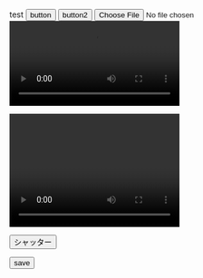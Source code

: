 <script>
    "use strict";
    // 映像をストリーミングする
    const mediaStreamConstraints = {
        video: true,
        audio: false
    };

    // 動画で再生されるlocalStream。
    let localStream;

    // video要素にMediaStreamを追加する処理。
    function gotLocalMediaStream(mediaStream) {
	console.log(document.querySelector("video"));
        document.getElementById('local_video').srcObject = mediaStream;
	window.alert("button 1　OK");
    }

    // エラー処理
    function handleLocalMediaStreamError(error) {
        console.log("navigator.getUserMedia error: ", error);
	window.alert("navigator.getUserMedia error: ", error);
    }

    function buttonClick(){
        navigator.mediaDevices
  　　　　　　　　　　　　　　　　.getUserMedia(mediaStreamConstraints)
  　　　　　　　　　　　　　　　　.then(gotLocalMediaStream)
  　　　　　　　　　　　　　　　　.catch(handleLocalMediaStreamError);
   }
    function button2Click(){
        navigator.getUserMedia({video: true, audio: false},
	    function(stream) {
	        window.alert("button2 worked");
                var video = document.querySelector('video');
                video.srcObject = stream;
                video.onloadedmetadata = function(e) {
                    video.play();
                };
            },
	    function(err) {
	        window.alert("button2 not worked");
                window.alert("The following error occurred: " + err.name);
            }
       );
   }

window.onload = () => {
  const video  = document.querySelector("#camera");
  const canvas = document.querySelector("#picture");

  /** カメラ設定 */
  const constraints = {
    audio: false,
    video: {
      width: 300,
      height: 200,
      facingMode: "user"   // PC で確認用にフロントカメラを利用する
      // facingMode: { exact: "environment" }  // リアカメラを利用する場合
    }
  };

  /**
   * カメラを<video>と同期
   */
  navigator.mediaDevices.getUserMedia(constraints)
  .then( (stream) => {
    video.srcObject = stream;
    video.onloadedmetadata = (e) => {
      video.play();
    };
  })
  .catch( (err) => {
    console.log(err.name + ": " + err.message);
  });

  /**
   * シャッターボタン
   */
   document.querySelector("#shutter").addEventListener("click", () => {
    const ctx = canvas.getContext("2d");

    // 演出的な目的で一度映像を止める
    video.pause();  // 映像を停止
    setTimeout( () => {
      video.play();    // 0.5秒後にカメラ再開
    }, 500);

    // canvasに画像を貼り付ける
    ctx.drawImage(video, 0, 0, canvas.width, canvas.height);
    // save
    var jpeg = canvas.toDataURL("image/jpeg");     // JPEG
    console.log(jpeg);
    var download = $("<a></a>").appendTo("body").css("display","none");
    download.prop({"href" : jpeg, "download": "canvas.jpg" });
    console.log(download);
    download.get(0).click();
    download.remove();
  });

　　　　$("#save").on( "click", function(){
　　　　　　　　var jpeg = canvas.toDataURL("image/jpeg");      // JPEG
　　　　　　　　console.log(jpeg);
　　　　　　　　var download = $("<a></a>").appendTo("body").css("display","none");
　　　　　　　　download.prop({"href" : jpeg, "download": "canvas.jpg" });
　　　　　　　　console.log(download);
　　　　　　　　download.get(0).click();
　　　　　　　　download.remove();
　　　　});
};
</script>
<script type="text/javascript" src="https://serratus.github.io/quaggaJS/examples/js/quagga.min.js"></script>

<h> test </h>
<input type="button" value="button" onclick="buttonClick()">
<input type="button" value="button2" onclick="button2Click()">
<input type="file" accept="image/*;capture=camera">
<video id="local_video" autoplay playsinline>
    <source>
</video>

<video id="camera" width="300" height="200"></video>
<canvas id="picture" width="300" height="200"></canvas>
<form>
  <button type="button" id="shutter">シャッター</button>
</form>
<input id="save" type="button" value="save">
